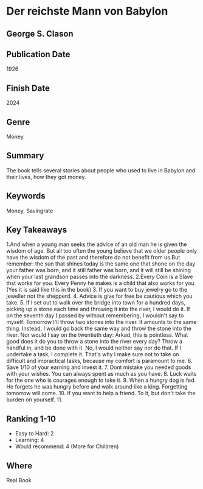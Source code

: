 # Der reichste Mann von Babylon

## George S. Clason


## Publication Date
1926

## Finish Date
2024

## Genre
Money

## Summary
The book tells several stories about people who used to live in Babylon and their lives, how they got money.

## Keywords
Money, Savingrate

## Key Takeaways
1.And when a young man seeks the advice of an old man he is given the wisdom of age. But all too often the young believe that we older people only have the wisdom
of the past and therefore do not benefit from us.But remember: the sun that shines today is the same one that shone on the day your father was born, and it still
father was born, and it will still be shining when your last grandson passes into the darkness.
2.Every Coin is a Slave thst works for you. Every Penny he makes is a child that also works for you (Yes it is said like this in the book)
3. If you want to buy jewelry go to the jeweller not the shepperd.
4. Advice is give for free be cautious which you take.
5. If I set out to walk over the bridge into town for a hundred days, picking up a stone each time and throwing it into the river, I would do it. If on the seventh day I passed by without remembering, I wouldn't say to myself: Tomorrow I'll throw two stones into the river. It amounts to the same thing. Instead, I would go back the same way and throw the stone into the river. Nor would I say on the twentieth day: Arkad, this is pointless. What good does it do you to throw a stone into the river every day? Throw a handful in, and be done with it. No, I would neither say nor do that. If I undertake a task, I complete it. That's why I make sure not to take on difficult and impractical tasks, because my comfort is paramount to me.
6. Save 1/10 of your earning and invest it.
7. Dont mistake you needed goods with your wishes. You can always spent as much as you have.
8. Luck waits for the one who is courages enough to take it.
9. When a hungry dog is fed. He forgets he was hungry before and walk around like a king. Forgetting tomorrow will come.
10. If you want to help a friend. To it, but don't take the burden on yourself.
11.


## Ranking 1-10
- Easy to Hard: 2
- Learning: 4
- Would recommend: 4
(More for Children)

## Where
Real Book